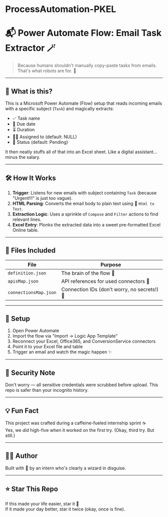 # ProcessAutomation-PKEL

# 📬 Power Automate Flow: Email Task Extractor 🪄

> Because humans shouldn't manually copy-paste tasks from emails. That's what robots are for. 🤖

---

## 🚀 What is this?

This is a Microsoft Power Automate (Flow) setup that reads incoming emails with a specific subject (`Task`) and magically extracts:

- ✅ Task name  
- 📅 Due date  
- ⏳ Duration  
- 🧑‍💻 Assigned to (default: NULL)  
- 📍 Status (default: Pending)

It then neatly stuffs all of that into an Excel sheet. Like a digital assistant... minus the salary.

---

## 🛠️ How It Works

1. **Trigger**: Listens for new emails with subject containing `Task` (because "Urgent!!!" is just too vague).
2. **HTML Parsing**: Converts the email body to plain text using 🧼 `Html to Text`.
3. **Extraction Logic**: Uses a sprinkle of `Compose` and `Filter` actions to find relevant lines.
4. **Excel Entry**: Plonks the extracted data into a sweet pre-formatted Excel Online table.

---

## 📁 Files Included

| File               | Purpose                                      |
|--------------------|----------------------------------------------|
| `definition.json`  | The brain of the flow 🧠                     |
| `apisMap.json`     | API references for used connectors 🔌       |
| `connectionsMap.json` | Connection IDs (don’t worry, no secrets!) 🔐 |

---

## 🧪 Setup

1. Open Power Automate
2. Import the flow via "Import → Logic App Template"
3. Reconnect your Excel, Office365, and ConversionService connectors
4. Point it to your Excel file and table
5. Trigger an email and watch the magic happen ✨

---

## 🔐 Security Note

Don't worry — all sensitive credentials were scrubbed before upload. This repo is safer than your incognito history.

---

## 💡 Fun Fact

This project was crafted during a caffeine-fueled internship sprint ☕  
Yes, we *did* high-five when it worked on the first try. (Okay, third try. But still.)

---

## 👨‍💻 Author

Built with 💙 by an intern who's clearly a wizard in disguise.

---

## ⭐ Star This Repo

If this made your life easier, star it 🌟  
If it made your day better, star it twice (okay, once is fine).

